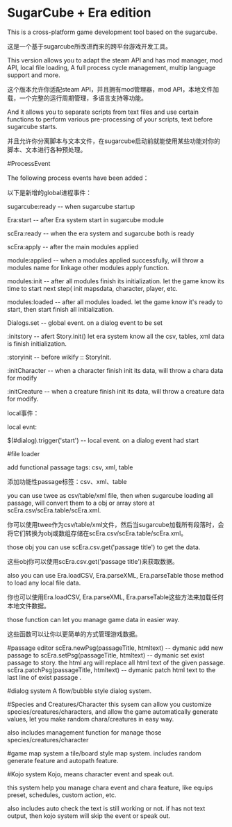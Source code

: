 # SugarCube + Era edition

This is a cross-platform game development tool based on the sugarcube.

这是一个基于sugarcube所改进而来的跨平台游戏开发工具。


This version allows you to adapt the steam API and has mod manager, mod API, local file loading, A full process cycle management, multip language support and more.

这个版本允许你适配steam API，并且拥有mod管理器，mod API，本地文件加载，一个完整的运行周期管理，多语言支持等功能。


And it allows you to separate scripts from text files and use certain functions to perform various pre-processing of your scripts, text before sugarcube starts.

并且允许你分离脚本与文本文件，在sugarcube启动前就能使用某些功能对你的脚本、文本进行各种预处理。


#ProcessEvent

The following process events have been added：

以下是新增的global进程事件：


sugarcube:ready  -- when sugarcube startup

Era:start  -- after Era system start in sugarcube module

scEra:ready -- when the era system and sugarcube both is ready

scEra:apply -- after the main modules applied

module:applied -- when a modules applied successfully, will throw a modules name for linkage other modules apply function.

modules:init -- after all modules finish its initialization. let the game know its time to start next step( init mapsdata, character, player, etc.

modules:loaded -- after all modules loaded. let the game know it's ready to start, then start finish all initialization.


Dialogs.set -- global event. on a dialog event to be set

:initstory    -- afert Story.init() let era system know all the csv, tables, xml data is finish initialization.

:storyinit    -- before wikify :: StoryInit.

:initCharacter  -- when a character finish init its data, will throw a chara data for modify

:initCreature -- when a creature finish init its data, will throw a creature data for modify.


local事件：

local evnt:

$(#dialog).trigger('start')  -- local event. on a dialog event had start

#file loader

add functional passage tags: csv, xml, table

添加功能性passage标签：csv、xml、table

you can use twee as csv/table/xml file, then when sugarcube loading all passage, will convert them to a obj or array store at scEra.csv/scEra.table/scEra.xml.

你可以使用twee作为csv/table/xml文件，然后当sugarcube加载所有段落时，会将它们转换为obj或数组存储在scEra.csv/scEra.table/scEra.xml。

those obj you can use scEra.csv.get('passage title') to get the data.

这些obj你可以使用scEra.csv.get('passage title')来获取数据。

also you can use Era.loadCSV, Era.parseXML, Era.parseTable those method  to load any local file data.

你也可以使用Era.loadCSV, Era.parseXML, Era.parseTable这些方法来加载任何本地文件数据。

those function can let you manage game data in easier way.

这些函数可以让你以更简单的方式管理游戏数据。


#passage editor
scEra.newPsg(passageTitle, htmltext)  -- dymanic add new passage to 
scEra.setPsg(passageTitle, htmltext)  -- dymanic set exist passage to story. the html arg will replace all html text of the given passage.
scEra.patchPsg(passageTitle, htmltext) -- dymanic patch html text to the last line of exist passage .

#dialog system
A flow/bubble style dialog system.

#Species and Creatures/Character
this sysem can allow you customize species/creatures/characters, and allow the game automatically generate values, let you make random chara/creatures in easy way.

also includes management function for manage those species/creatures/character

#game map system
a tile/board style map system. includes random generate feature and autopath feature.

#Kojo system
Kojo, means character event and speak out.

this system help you manage chara event and chara feature, like equips preset, schedules, custom action, etc.

also includes auto check the text is still working or not. if has not text output, then kojo system will skip the event or speak out.
